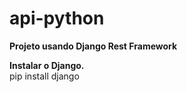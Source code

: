 # api-python
**Projeto usando Django Rest Framework**  

**Instalar o Django.**  
pip install django
